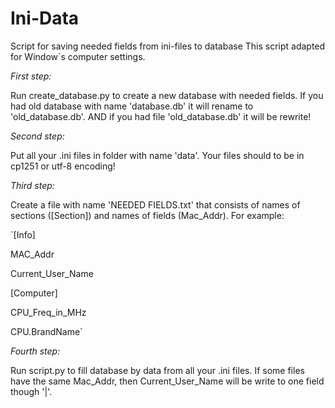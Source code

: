 # Ini-Data
Script for saving needed fields from ini-files to database
This script adapted for Window`s computer settings.

_First step:_

Run create_database.py to create a new database with needed fields. If you had old database with name 'database.db' it will rename to 'old_database.db'. AND if you had file 'old_database.db' it will be rewrite!

_Second step:_

Put all your .ini files in folder with name 'data'. Your files should to be in cp1251 or utf-8 encoding!

_Third step:_

Create a file with name 'NEEDED FIELDS.txt' that consists of names of sections ([Section]) and names of fields (Mac_Addr). For example:

`[Info]

MAC_Addr

Current_User_Name

[Computer]

CPU_Freq_in_MHz

CPU.BrandName`

_Fourth step:_

Run script.py to fill database by data from all your .ini files. If some files have the same Mac_Addr, then Current_User_Name will be write to one field though '|'.